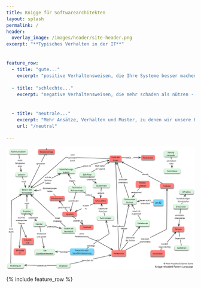 ```yaml
---
title: Knigge für Softwarearchitekten
layout: splash
permalink: /
header:
  overlay_image: /images/header/site-header.png
excerpt: "**Typisches Verhalten in der IT**"


feature_row:
  - title: "gute..."
    excerpt: "positive Verhaltensweisen, die Ihre Systeme besser machen und Ihre Projekte voran bringen."

  - title: "schlechte..."
    excerpt: "negative Verhaltensweisen, die mehr schaden als nützen - aber teilweise auf den ersten Blick ganz anders wirken."


  - title: "neutrale..."
    excerpt: "Mehr Ansätze, Verhalten und Muster, zu denen wir unsere Erfahrung mit Ihnen teilen möchten."
    url: "/neutral"

---
```


![](/images/pattern-language/Knigge-Pattern-Language-4-Site.png)



{% include feature_row %}

